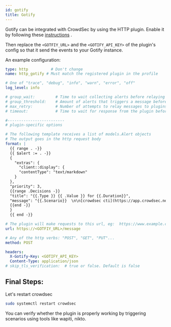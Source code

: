 ```yaml
---
id: gotify
title: Gotify
---
```


Gotify can be integrated with CrowdSec by using the HTTP plugin. Enable it by following these [instructions](/notification_plugins/http.md) .

Then replace the `<GOTFIY_URL>` and the `<GOTIFY_API_KEY>` of the plugin's config so that it send the events to your Gotify instance.

An example configuration:

```yaml
type: http          # Don't change
name: http_gotify # Must match the registered plugin in the profile

# One of "trace", "debug", "info", "warn", "error", "off"
log_level: info

# group_wait:         # Time to wait collecting alerts before relaying a message to this plugin, eg "30s"
# group_threshold:    # Amount of alerts that triggers a message before <group_wait> has expired, eg "10"
# max_retry:          # Number of attempts to relay messages to plugins in case of error
# timeout:            # Time to wait for response from the plugin before considering the attempt a failure, eg "10s"

#-------------------------
# plugin-specific options

# The following template receives a list of models.Alert objects
# The output goes in the http request body
format: |
  {{ range . -}}
  {{ $alert := . -}}
  {
    "extras": {
      "client::display": {
      "contentType": "text/markdown"
    }
  },
  "priority": 3,
  {{range .Decisions -}}
  "title": "{{.Type }} {{ .Value }} for {{.Duration}}",
  "message": "{{.Scenario}}  \n\n[crowdsec cti](https://app.crowdsec.net/cti/{{.Value -}})  \n\n[shodan](https://shodan.io/host/{{.Value -}})"
  {{end -}}
  }
  {{ end -}}

# The plugin will make requests to this url, eg:  https://www.example.com/
url: https://<GOTFIY_URL>/message

# Any of the http verbs: "POST", "GET", "PUT"...
method: POST

headers:
  X-Gotify-Key: <GOTIFY_API_KEY>
  Content-Type: application/json
# skip_tls_verification:  # true or false. Default is false
```

## Final Steps:

Let's restart crowdsec

```bash
sudo systemctl restart crowdsec
```

You can verify whether the plugin is properly working by triggering scenarios using tools like wapiti, nikto.
